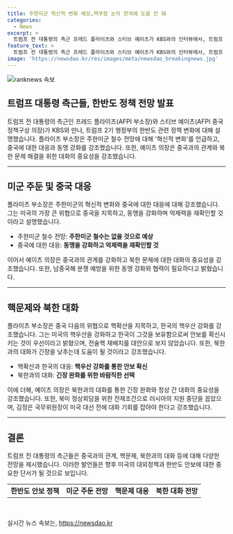 ```yaml
---
title: 주한미군 혁신적 변화 예상…핵무장 논의 한국에 도움 안 돼
categories:
  - News
excerpt: >
  트럼프 전 대통령의 측근 프레드 플라이츠와 스티브 예이츠가 KBS와의 인터뷰에서, 트럼프 2기 행정부의 한반도 정책 변화를 설명했다. 플라이츠는 주한미군 철수 예상을 부인하며 혁신적 변화를 언급하고, 중국에 맞서 동맹을 강화하는 방안을 제시했다. 예이츠는 중국 다음의 위협으로 핵확산을 지목하고, 한국의 핵우산 강화를 주장했으며, 북핵 해결을 위해 대화가 필수라고 강조했다.북미 정상회담을 위한 전제조건으로 러시아 지원 중단을 언급하며 김정은 국무위원장의 미국 대선 전략에 주목했다.
feature_text: >
  트럼프 전 대통령의 측근 프레드 플라이츠와 스티브 예이츠가 KBS와의 인터뷰에서, 트럼프 2기 행정부의 한반도 정책 변화를 설명했다. 플라이츠는 주한미군 철수 예상을 부인하며 혁신적 변화를 언급하고, 중국에 맞서 동맹을 강화하는 방안을 제시했다. 예이츠는 중국 다음의 위협으로 핵확산을 지목하고, 한국의 핵우산 강화를 주장했으며, 북핵 해결을 위해 대화가 필수라고 강조했다.북미 정상회담을 위한 전제조건으로 러시아 지원 중단을 언급하며 김정은 국무위원장의 미국 대선 전략에 주목했다.
image: 'https://newsdao.kr/res/images/meta/newsdao_breakingnews.jpg'
---
```


<p><img src="https://newsdao.kr/res/images/meta/newsdao_breakingnews.jpg" alt="ranknews 속보" /></p>

<h2>트럼프 대통령 측근들, 한반도 정책 전망 발표</h2>

<p data-ke-size="size16">트럼프 전 대통령의 측근인 프레드 플라이츠(AFPI 부소장)와 스티브 예이츠(AFPI 중국정책구상 의장)가 KBS와 만나, 트럼프 2기 행정부의 한반도 관련 정책 변화에 대해 설명했습니다. 플라이츠 부소장은 주한미군 철수 전망에 대해 '혁신적 변화'를 언급하고, 중국에 대한 대응과 동맹 강화를 강조했습니다. 또한, 예이츠 의장은 중국과의 관계와 북한 문제 해결을 위한 대화의 중요성을 강조했습니다.</p>

<hr>

<h2 data-ke-size="size26">미군 주둔 및 중국 대응</h2>

<p data-ke-size="size16">플라이츠 부소장은 주한미군의 혁신적 변화와 중국에 대한 대응에 대해 강조했습니다. 그는 미국의 가장 큰 위협으로 중국을 지목하고, 동맹을 강화하며 억제력을 재확인할 것이라고 설명했습니다.</p>

<ul>
  <li>주한미군 철수 전망: <b>주한미군 철수는 없을 것으로 예상</b></li>
  <li>중국에 대한 대응: <b>동맹을 강화하고 억제력을 재확인할 것</b></li>
</ul>

<p data-ke-size="size16">이어서 예이츠 의장은 중국과의 관계를 강화하고 북한 문제에 대한 대화의 중요성을 강조했습니다. 또한, 남중국해 분쟁 예방을 위한 동맹 강화와 협력이 필요하다고 밝혔습니다.</p>

<hr>

<h2 data-ke-size="size26">핵문제와 북한 대화</h2>

<p data-ke-size="size16">플라이츠 부소장은 중국 다음의 위협으로 핵확산을 지목하고, 한국의 핵우산 강화를 강조했습니다. 그는 미국의 핵우산을 강화하고 한국이 그것을 보유함으로써 안보를 확신시키는 것이 우선이라고 밝혔으며, 전술핵 재배치를 대안으로 보지 않았습니다. 또한, 북한과의 대화가 긴장을 낮추는데 도움이 될 것이라고 강조했습니다.</p>

<ul>
  <li>핵확산과 한국의 대응: <b>핵우산 강화를 통한 안보 확신</b></li>
  <li>북한과의 대화: <b>긴장 완화를 위한 바람직한 선택</b></li>
</ul>

<p data-ke-size="size16">이에 더해, 예이츠 의장은 북한과의 대화를 통한 긴장 완화와 정상 간 대화의 중요성을 강조했습니다. 또한, 북미 정상회담을 위한 전제조건으로 러시아의 지원 중단을 꼽았으며, 김정은 국무위원장이 미국 대선 전에 대화 기회를 잡아야 한다고 강조했습니다.</p>

<hr>

<h2 data-ke-size="size26">결론</h2>

<p data-ke-size="size16">트럼프 전 대통령의 측근들은 중국과의 관계, 핵문제, 북한과의 대화 등에 대해 다양한 전망을 제시했습니다. 이러한 발언들은 향후 미국의 대외정책과 한반도 안보에 대한 중요한 단서가 될 것으로 보입니다.</p>

<table>
  <tr>
    <td style="text-align: center; height: 17px;"><b>한반도 안보 정책</b></td>
    <td style="text-align: center; height: 17px;"><b>미군 주둔 전망</b></td>
    <td style="text-align: center; height: 17px;"><b>핵문제 대응</b></td>
    <td style="text-align: center; height: 17px;"><b>북한 대화 전망</b></td>
  </tr>
</table>

<p data-ke-size="size16">&nbsp;</p>
실시간 뉴스 속보는, <a href="https://newsdao.kr" rel="dofollow">https://newsdao.kr</a>


